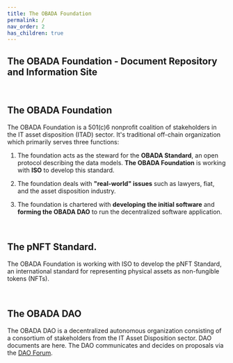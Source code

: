 ```yaml
---
title: The OBADA Foundation
permalink: /
nav_order: 2
has_children: true
---
```

	
##  The OBADA Foundation - Document Repository and Information Site

<br>
	
## The OBADA Foundation
The OBADA Foundation is a 501(c)6 nonprofit coalition of stakeholders in the IT asset disposition (ITAD) sector.  It's traditional off-chain organization which primarily serves three functions:

1. The foundation acts as the steward for the **OBADA Standard**, an open protocol describing the data models.  **The OBADA Foundation** is working with **ISO** to develop this standard.   

2. The foundation deals with **"real-world" issues** such as lawyers, fiat, and the asset disposition industry.

3. The foundation is chartered with **developing the initial software** and **forming the OBADA DAO** to run the decentralized software application.

<br>

## The pNFT Standard.
The OBADA Foundation is working with ISO to develop the pNFT Standard, an international standard for representing physical assets as non-fungible tokens (NFTs).

<br>

## The OBADA DAO
The OBADA DAO is a decentralized autonomous organization consisting of a consortium of stakeholders from the IT Asset Disposition sector.   DAO documents are here.  The DAO communicates and decides on proposals via the [DAO Forum](https://forum.obada.io).


